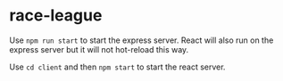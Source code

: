# race-league

Use `npm run start` to start the express server.
React will also run on the express server but it will not hot-reload this way.

Use `cd client` and then `npm start` to start the react server.
